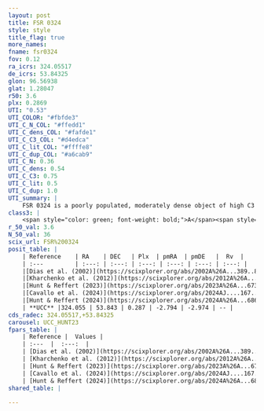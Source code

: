 ```yaml
---
layout: post
title: FSR 0324
style: style
title_flag: true
more_names: 
fname: fsr0324
fov: 0.12
ra_icrs: 324.05517
de_icrs: 53.84325
glon: 96.56938
glat: 1.28047
r50: 3.6
plx: 0.2869
UTI: "0.53"
UTI_COLOR: "#fbfde3"
UTI_C_N_COL: "#ffedd1"
UTI_C_dens_COL: "#fafde1"
UTI_C_C3_COL: "#d4edca"
UTI_C_lit_COL: "#ffffe8"
UTI_C_dup_COL: "#a6cab9"
UTI_C_N: 0.36
UTI_C_dens: 0.54
UTI_C_C3: 0.75
UTI_C_lit: 0.5
UTI_C_dup: 1.0
UTI_summary: |
    FSR 0324 is a poorly populated, moderately dense object of high C3 quality. It is moderately studied in the literature.
class3: |
    <span style="color: green; font-weight: bold;">A</span><span style="color: #FFC300; font-weight: bold;">B</span>
r_50_val: 3.6
N_50_val: 36
scix_url: FSR%200324
posit_table: |
    | Reference    | RA    | DEC   | Plx  | pmRA  | pmDE   |  Rv  |
    | :---         | :---: | :---: | :---: | :---: | :---: | :---: |
    |[Dias et al. (2002)](https://scixplorer.org/abs/2002A%26A...389..871D) | 324.038 | 53.815 | -- | -4.24 | -1.34 | -- |
    |[Kharchenko et al. (2012)](https://scixplorer.org/abs/2012A%26A...543A.156K) | 324.045 | 53.805 | -- | -4.25 | -2.37 | -- |
    |[Hunt & Reffert (2023)](https://scixplorer.org/abs/2023A%26A...673A.114H) | 324.053 | 53.856 | 0.287 | -2.786 | -2.963 | -- |
    |[Cavallo et al. (2024)](https://scixplorer.org/abs/2024AJ....167...12C) | 324.036 | 53.834 | 0.285 | -- | -- | -- |
    |[Hunt & Reffert (2024)](https://scixplorer.org/abs/2024A%26A...686A..42H) | 324.053 | 53.856 | 0.287 | -2.786 | -2.963 | -- |
    | **UCC** |324.055 | 53.843 | 0.287 | -2.794 | -2.974 | -- | 
cds_radec: 324.05517,+53.84325
carousel: UCC_HUNT23
fpars_table: |
    | Reference |  Values |
    | :---  |  :---:  |
    | [Dias et al. (2002)](https://scixplorer.org/abs/2002A%26A...389..871D) | `E(B-V)=0.66, Dist=4499.0, Age=9.0` |
    | [Kharchenko et al. (2012)](https://scixplorer.org/abs/2012A%26A...543A.156K) | `e_bv=0.937, distance=4166, log_age=8.18` |
    | [Hunt & Reffert (2023)](https://scixplorer.org/abs/2023A%26A...673A.114H) | `AV50=2.583, diffAV50=0.448, MOD50=12.658, logAge50=7.733` |
    | [Cavallo et al. (2024)](https://scixplorer.org/abs/2024AJ....167...12C) | `AV50=2.83, dMod50=12.6, logAge50=7.71, [Fe/H]50=0.2` |
    | [Hunt & Reffert (2024)](https://scixplorer.org/abs/2024A%26A...686A..42H) | `MassJ=397.866` |
shared_table: |
    
---
```

